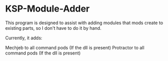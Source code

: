 KSP-Module-Adder
================

This program is designed to assist with adding modules that mods create to existing parts, so I don't have to do it by hand.

Currently, it adds:

Mechjeb to all command pods  (If the dll is present)
Protractor to all command pods (If the dll is present)